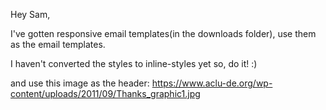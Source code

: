 Hey Sam,

I've gotten responsive email templates(in the downloads folder), use them as the email templates.

I haven't converted the styles to inline-styles yet so, do it! :)

and use this image as the header:
https://www.aclu-de.org/wp-content/uploads/2011/09/Thanks_graphic1.jpg
